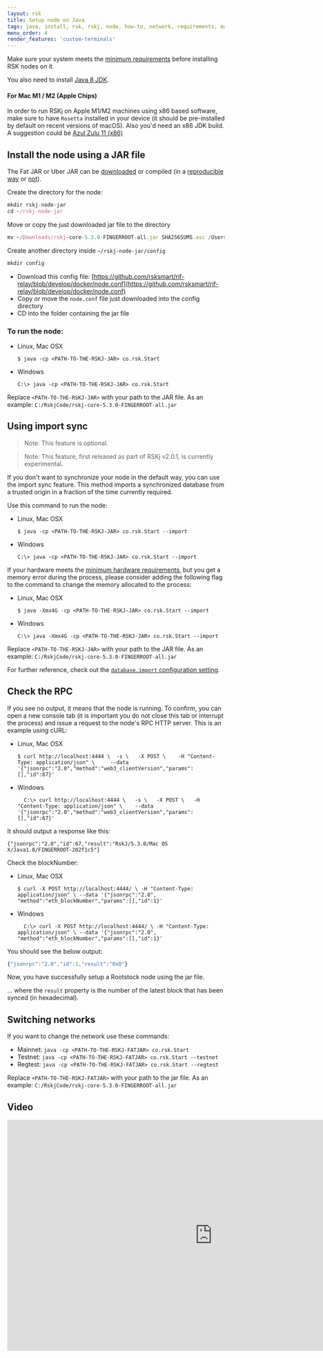 ```yaml
---
layout: rsk
title: Setup node on Java
tags: java, install, rsk, rskj, node, how-to, network, requirements, mainnet, jar
menu_order: 4
render_features: 'custom-terminals'
---
```


Make sure your system meets the [minimum requirements](/rsk/node/install/requirements/) before installing RSK nodes on it.

You also need to install [Java 8 JDK](https://www.java.com/download/).

#### For Mac M1 / M2 (Apple Chips)

In order to run RSKj on Apple M1/M2 machines using x86 based software, make sure to have `Rosetta` installed in your device (it should be pre-installed by default on recent versions of macOS). Also you'd need an x86 JDK build. A suggestion could be [Azul Zulu 11 (x86)](https://www.azul.com/downloads/?version=java-11-lts&os=macos&package=jdk)

## Install the node using a JAR file

The Fat JAR or Uber JAR can be [downloaded](https://github.com/rsksmart/rskj/releases) or compiled (in a [reproducible way](https://github.com/rsksmart/rskj/wiki/Reproducible-Build) or [not](/rsk/node/contribute)).

Create the directory for the node:

```jsx
mkdir rskj-node-jar
cd ~/rskj-node-jar
```

Move or copy the just downloaded jar file to the directory

```jsx
mv ~/Downloads/rskj-core-5.3.0-FINGERROOT-all.jar SHA256SUMS.asc /Users/{user}/rskj-node-jar/
```

Create another directory inside `~/rskj-node-jar/config`

```jsx
mkdir config
```

- Download this config file: [https://github.com/rsksmart/rif-relay/blob/develop/docker/node.conf](https://github.com/rsksmart/rif-relay/blob/develop/docker/node.conf)
- Copy or move the `node.conf` file just downloaded into the config directory
- CD into the folder containing the jar file

### To run the node:

[](#top "multiple-terminals")
- Linux, Mac OSX
  ```shell
  $ java -cp <PATH-TO-THE-RSKJ-JAR> co.rsk.Start
  ```
- Windows
  ```windows-command-prompt
  C:\> java -cp <PATH-TO-THE-RSKJ-JAR> co.rsk.Start
  ```

Replace `<PATH-TO-THE-RSKJ-JAR>` with your path to the JAR file. As an example: `C:/RskjCode/rskj-core-5.3.0-FINGERROOT-all.jar`

## Using import sync

> Note: This feature is optional.

> Note: This feature, first released as part of RSKj v2.0.1, is currently experimental.

If you don't want to synchronize your node in the default way,
you can use the import sync feature.
This method imports a synchronized database from a trusted origin
in a fraction of the time currently required.

Use this command to run the node:

[](#top "multiple-terminals")
- Linux, Mac OSX
  ```shell
  $ java -cp <PATH-TO-THE-RSKJ-JAR> co.rsk.Start --import
  ```
- Windows
  ```windows-command-prompt
  C:\> java -cp <PATH-TO-THE-RSKJ-JAR> co.rsk.Start --import
  ```

If your hardware meets the
[minimum hardware requirements](/rsk/node/install/requirements/),
but you get a memory error during the process,
please consider adding the following flag to the command
to change the memory allocated to the process:

[](#top "multiple-terminals")
- Linux, Mac OSX
  ```shell
  $ java -Xmx4G -cp <PATH-TO-THE-RSKJ-JAR> co.rsk.Start --import
  ```
- Windows
  ```windows-command-prompt
  C:\> java -Xmx4G -cp <PATH-TO-THE-RSKJ-JAR> co.rsk.Start --import
  ```

Replace `<PATH-TO-THE-RSKJ-JAR>` with your path to the JAR file. As an example: `C:/RskjCode/rskj-core-5.3.0-FINGERROOT-all.jar`

For further reference, check out the
[`database.import` configuration setting](/rsk/node/configure/reference/#databaseimport).

## Check the RPC

If you see no output, it means that the node is running. To confirm, you can open a new console tab (it is important you do not close this tab or interrupt the process) and issue a request to the node's RPC HTTP server. This is an example using cURL:


[](#top "multiple-terminals")
- Linux, Mac OSX
  ```shell
  $ curl http://localhost:4444 \  -s \   -X POST \    -H "Content-Type: application/json" \     --data '{"jsonrpc":"2.0","method":"web3_clientVersion","params":[],"id":67}'
  ```
- Windows
  ```windows-command-prompt
    C:\> curl http://localhost:4444 \   -s \   -X POST \   -H "Content-Type: application/json" \    --data '{"jsonrpc":"2.0","method":"web3_clientVersion","params":[],"id":67}'
  ```

It should output a response like this:

```shell
{"jsonrpc":"2.0","id":67,"result":"RskJ/5.3.0/Mac OS X/Java1.8/FINGERROOT-202f1c5"}
```

Check the blockNumber:

[](#top "multiple-terminals")
- Linux, Mac OSX
  ```shell
  $ curl -X POST http://localhost:4444/ \ -H "Content-Type: application/json" \ --data '{"jsonrpc":"2.0", "method":"eth_blockNumber","params":[],"id":1}'
  ```
- Windows
  ```windows-command-prompt
    C:\> curl -X POST http://localhost:4444/ \ -H "Content-Type: application/json" \ --data '{"jsonrpc":"2.0", "method":"eth_blockNumber","params":[],"id":1}'
  ```

You should see the below output:

```jsx
{"jsonrpc":"2.0","id":1,"result":"0x0"}
```

Now, you have successfully setup a Rootstock node using the jar file.

... where the `result` property is the number of the latest block that has been synced (in hexadecimal).

## Switching networks

If you want to change the network use these commands:

- Mainnet: `java -cp <PATH-TO-THE-RSKJ-FATJAR> co.rsk.Start`
- Testnet: `java -cp <PATH-TO-THE-RSKJ-FATJAR> co.rsk.Start --testnet`
- Regtest: `java -cp <PATH-TO-THE-RSKJ-FATJAR> co.rsk.Start --regtest`

Replace `<PATH-TO-THE-RSKJ-FATJAR>` with your path to the jar file. As an example: `C:/RskjCode/rskj-core-5.3.0-FINGERROOT-all.jar`

## Video

<div class="video-container">
  <iframe width="949" height="534" src="https://www.youtube-nocookie.com/embed/TxpS6WhxUiU?cc_load_policy=1" frameborder="0" allow="accelerometer; autoplay; encrypted-media; gyroscope; picture-in-picture" allowfullscreen></iframe>
</div>
